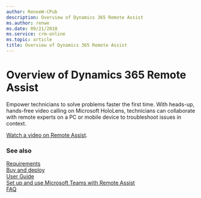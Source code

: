 ```yaml
---
author: ReneeW-CPub
description: Overview of Dynamics 365 Remote Assist
ms.author: renwe
ms.date: 09/21/2018
ms.service: crm-online
ms.topic: article
title: Overview of Dynamics 365 Remote Assist
---
```


# Overview of Dynamics 365 Remote Assist

Empower technicians to solve problems faster the first time. With heads-up, hands-free video calling on Microsoft HoloLens, technicians can collaborate with remote experts on a PC or mobile device to troubleshoot issues in context. 

[Watch a video on Remote Assist](https://dynamics.microsoft.com/en-us/mixed-reality/remote-assist/).

### See also
[Requirements](requirements.md)<br/>
[Buy and deploy](../licensing/buy-and-deploy.md)<br/>
[User Guide](user-guide.md)<br/>
[Set up and use Microsoft Teams with Remote Assist](use-microsoft-teams-with-remote-assist.md)<br/>
[FAQ](faq.md)<br/>
